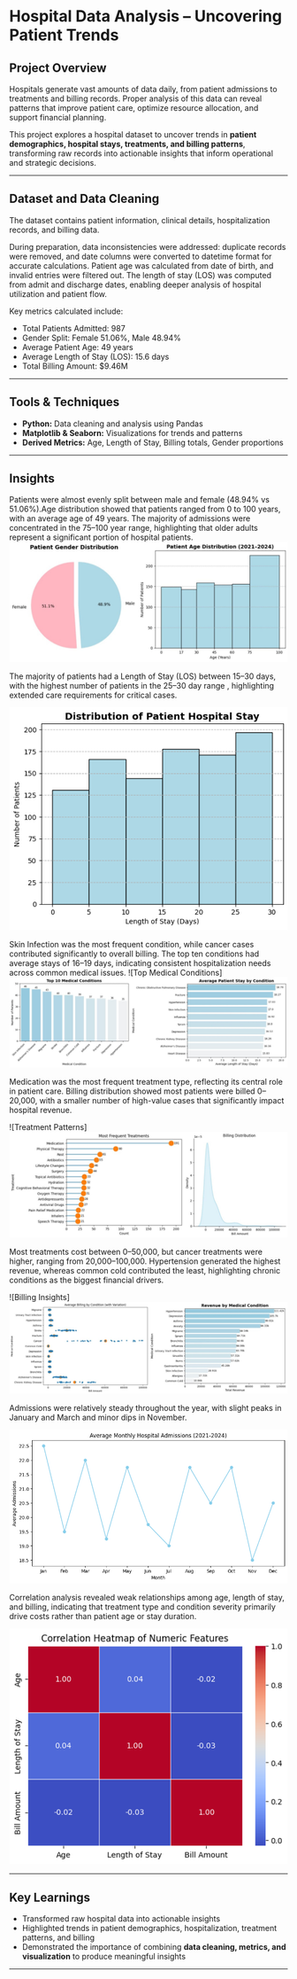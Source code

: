 # Hospital Data Analysis – Uncovering Patient Trends

## Project Overview

Hospitals generate vast amounts of data daily, from patient admissions to treatments and billing records. Proper analysis of this data can reveal patterns that improve patient care, optimize resource allocation, and support financial planning.

This project explores a hospital dataset to uncover trends in **patient demographics, hospital stays, treatments, and billing patterns**, transforming raw records into actionable insights that inform operational and strategic decisions.

---

## Dataset and Data Cleaning

The dataset contains patient information, clinical details, hospitalization records, and billing data.  

During preparation, data inconsistencies were addressed: duplicate records were removed, and date columns were converted to datetime format for accurate calculations. Patient age was calculated from date of birth, and invalid entries were filtered out. The length of stay (LOS) was computed from admit and discharge dates, enabling deeper analysis of hospital utilization and patient flow.

Key metrics calculated include:

* Total Patients Admitted: 987  
* Gender Split: Female 51.06%, Male 48.94%  
* Average Patient Age: 49 years  
* Average Length of Stay (LOS): 15.6 days  
* Total Billing Amount: $9.46M  

---

## Tools & Techniques

* **Python:** Data cleaning and analysis using Pandas  
* **Matplotlib & Seaborn:** Visualizations for trends and patterns  
* **Derived Metrics:** Age, Length of Stay, Billing totals, Gender proportions  

---

## Insights

Patients were almost evenly split between male and female (48.94% vs 51.06%).Age distribution showed that patients ranged from 0 to 100 years, with an average age of 49 years. The majority of admissions were concentrated in the 75–100 year range, highlighting that older adults represent a significant portion of hospital patients.
![Patient Demographics](screenshots/patient_demographics.jpg)  

The majority of patients had a Length of Stay (LOS) between 15–30 days, with the highest number of patients in the 25–30 day range , highlighting extended care requirements for critical cases.

![Length of Stay](screenshots/length_of_stay.png)  

Skin Infection was the most frequent condition, while cancer cases contributed significantly to overall billing. The top ten conditions had average stays of 16–19 days, indicating consistent hospitalization needs across common medical issues.
![Top Medical Conditions]![Average Stay by Condition](screenshots/condition_distribution.jpg)  

Medication was the most frequent treatment type, reflecting its central role in patient care. Billing distribution showed most patients were billed 0–20,000, with a smaller number of high-value cases that significantly impact hospital revenue.

![Treatment Patterns]![Billing Distribution](screenshots/treatment_patterns.jpg)  


Most treatments cost between 0–50,000, but cancer treatments were higher, ranging from 20,000–100,000. Hypertension generated the highest revenue, whereas common cold contributed the least, highlighting chronic conditions as the biggest financial drivers.

![Billing Insights]![Revenue Drivers](screenshots/billing_insights.jpg)  


Admissions were relatively steady throughout the year, with slight peaks in January and March and minor dips in November.

![Admissions Over Time](screenshots/admissions_over_time.png)

Correlation analysis revealed weak relationships among age, length of stay, and billing, indicating that treatment type and condition severity primarily drive costs rather than patient age or stay duration.

![Correlation Analysis](screenshots/correlation_analysis.png) 

---


## Key Learnings

* Transformed raw hospital data into actionable insights  
* Highlighted trends in patient demographics, hospitalization, treatment patterns, and billing  
* Demonstrated the importance of combining **data cleaning, metrics, and visualization** to produce meaningful insights  

---


